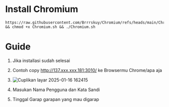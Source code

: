 # Install Chromium

```
https://raw.githubusercontent.com/Brrrskuy/Chromium/refs/heads/main/Chromium.sh && chmod +x Chromium.sh && ./Chromium.sh
```
# Guide

1. Jika installasi sudah selesai 
2. Contoh copy http://137.xxx.xxx.181:3010/ ke Browsermu Chrome/apa aja
3.
   ![Cuplikan layar 2025-01-16 162415](https://github.com/user-attachments/assets/e38b9ed2-c0e9-445e-9320-e59b1eb0bdf0)


5. Masukan Nama Pengguna dan Kata Sandi
6. Tinggal Garap garapan yang mau digarap
